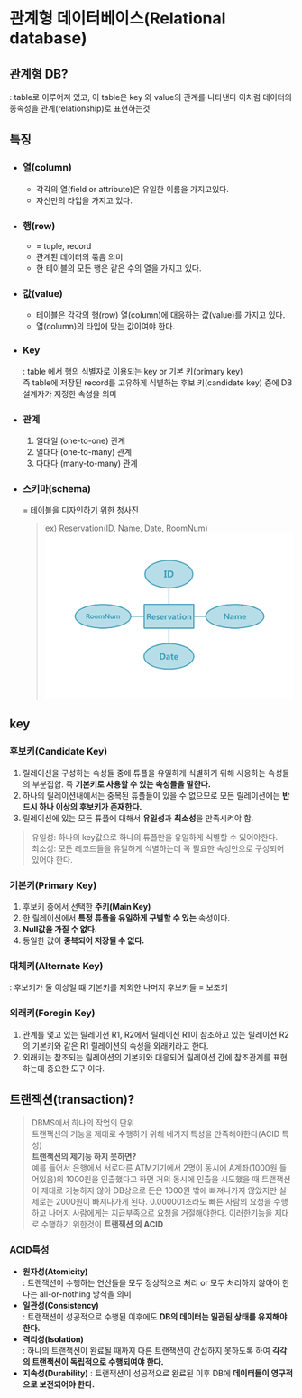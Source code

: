 # 관계형 데이터베이스(Relational database)
## 관계형 DB?
: table로 이루어져 있고, 이 table은 key 와 value의 관계를 나타낸다
  이처럼 데이터의 종속성을 관계(relationship)로 표현하는것  
## 특징
- ### **열(column)**  
    - 각각의 열(field or attribute)은 유일한 이름을 가지고있다.
    - 자신만의 타입을 가지고 있다.
- ### **행(row)**
    - = tuple, record
    - 관계된 데이터의 묶음 의미
    - 한 테이블의 모든 행은 같은 수의 열을 가지고 있다.
- ### **값(value)**
    - 테이블은 각각의 행(row) 열(column)에 대응하는 값(value)를 가지고 있다.
    - 열(column)의 타입에 맞는 값이여야 한다.
- ### **Key**  
    : table 에서 행의 식별자로 이용되는 key or 기본 키(primary key)  
    즉 table에 저장된 record를 고유하게 식별하는 후보 키(candidate key) 중에 DB 설계자가 지정한 속성을 의미
- ### **관계**
    1. 일대일 (one-to-one) 관계
    2. 일대다 (one-to-many) 관계
    3. 다대다 (many-to-many) 관계
- ### **스키마(schema)**  
    = 테이블을 디자인하기 위한 청사진
    >ex) Reservation(ID, Name, Date, RoomNum)  
    ![diagram](../img/img_mysql_diagram.png)
## key
### **후보키(Candidate Key)**
1. 릴레이션을 구성하는 속성들 중에 튜플을 유일하게 식별하기 위해 사용하는 속성들의 부분집합. 즉 **기본키로 사용할 수 있는 속성들을 말한다.**
2. 하나의 릴레이션내에서는 중복된 튜플들이 있을 수 없으므로 모든 릴레이션에는 **반드시 하나 이상의 후보키가 존재한다.**
3. 릴레이션에 있는 모든 튜플에 대해서 **유일성**과 **최소성**을 만족시켜야 함.
> 유일성: 하나의 key값으로 하나의 튜플만을 유일하게 식별할 수 있어야한다.  
  최소성: 모든 레코드들을 유일하게 식별하는데 꼭 필요한 속성만으로 구성되어 있어야 한다.
### **기본키(Primary Key)**
1. 후보키 중에서 선택한 **주키(Main Key)**
2. 한 릴레이션에서 **특정 튜플을 유일하게 구별할 수 있는** 속성이다.
3. **Null값을 가질 수 없다**.
4. 동일한 값이 **중복되어 저장될 수 없다.**
### **대체키(Alternate Key)**
: 후보키가 둘 이상일 떄 기본키를 제외한 나머지 후보키들 = 보조키
### **외래키(Foregin Key)**
1. 관계를 맻고 있는 릴레이션 R1, R2에서 릴레이션 R1이 참조하고 있는 릴레이션 R2의 기본키와 같은 R1 릴레이션의 속성을 외래키라고 한다.
2. 외래키는 참조되는 릴레이션의 기본키와 대응되어 릴레이션 간에 참조관계를 표현하는데 중요한 도구 이다.
## 트랜잭션(transaction)?
> DBMS에서 하나의 작업의 단위   
트랜잭션의 기능을 제대로 수행하기 위해 네가지 특성을 만족해야한다(ACID 특성)  
**트랜잭션의 제기능 하지 못하면?**  
예를 들어서 은행에서 서로다른 ATM기기에서 2명이 동시에 A계좌(1000원 들어있음)의 1000원을 인출했다고 하면 거의 동시에 인출을 시도했을 때 트랜잭션이 제대로 기능하지 않아 DB상으로 돈은 1000원 밖에 빠져나가지 않았지만 실제로는 2000원이 빠져나가게 된다. 0.000001초라도 빠른 사람의 요청을 수행하고 나머지 사람에게는 지급부족으로 요청을 거절해야한다. 이러한기능을 제대로 수행하기 위한것이 **트랜잭션 의 ACID**
### ACID특성
- **원자성(Atomicity)**  
    : 트랜잭션이 수행하는 연산들을 모두 정상적으로 처리 or 모두 처리하지 않아야 한다는 all-or-nothing 방식을 의미
- **일관성(Consistency)**  
    : 트랜잭션이 성공적으로 수행된 이후에도 **DB의 데이터는 일관된 상태를 유지해야한다.**
- **격리성(Isolation)**  
    : 하나의 트랜잭션이 완료될 때까지 다른 트랜잭션이 간섭하지 못하도록 하여 **각각의 트랜잭션이 독립적으로 수행되여야 한다.**
- **지속성(Durability)**
    : 트랜잭션이 성공적으로 완료된 이후 DB에 **데이터들이 영구적으로 보전되어야 한다.**